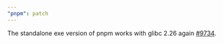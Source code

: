 ```yaml
---
"pnpm": patch
---
```


The standalone exe version of pnpm works with glibc 2.26 again [#9734](https://github.com/pnpm/pnpm/issues/9734).
